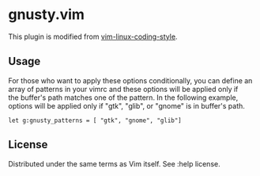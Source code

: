 # gnusty.vim

This plugin is modified from [vim-linux-coding-style](https://github.com/vivien/vim-linux-coding-style).

## Usage

For those who want to apply these options conditionally, you can define an
array of patterns in your vimrc and these options will be applied only if         
the buffer's path matches one of the pattern. In the following example,
options will be applied only if "gtk", "glib", or "gnome" is in
buffer's path.

```
let g:gnusty_patterns = [ "gtk", "gnome", "glib"]
```

## License

Distributed under the same terms as Vim itself. 
See :help license.
